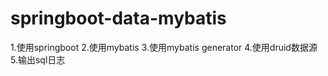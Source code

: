 # springboot-data-mybatis
1.使用springboot 
2.使用mybatis 
3.使用mybatis generator 
4.使用druid数据源 
5.输出sql日志
